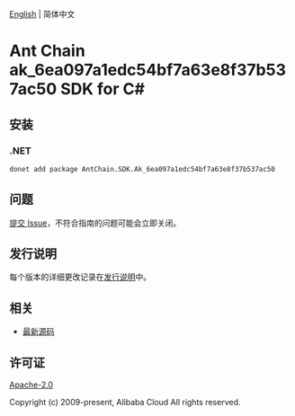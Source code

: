 [English](README.md) | 简体中文

# Ant Chain ak_6ea097a1edc54bf7a63e8f37b537ac50 SDK for C#

## 安装

### .NET

```bash
donet add package AntChain.SDK.Ak_6ea097a1edc54bf7a63e8f37b537ac50
```

## 问题

[提交 Issue](https://github.com/alipay/antchain-openapi-prod-sdk/issues/new)，不符合指南的问题可能会立即关闭。

## 发行说明

每个版本的详细更改记录在[发行说明](./ChangeLog.txt)中。

## 相关

* [最新源码](https://github.com/antchain-openapi-prod-sdk)

## 许可证

[Apache-2.0](http://www.apache.org/licenses/LICENSE-2.0)

Copyright (c) 2009-present, Alibaba Cloud All rights reserved.

